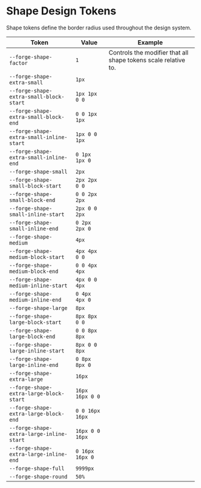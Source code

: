 # Shape Design Tokens


Shape tokens define the border radius used throughout the design system.

| Token                                    | Value           | Example                                                        |
| ---------------------------------------- | --------------- | -------------------------------------------------------------- |
| `--forge-shape-factor`                   | `1`             | Controls the modifier that all shape tokens scale relative to. |
| `--forge-shape-extra-small`              | `1px`           |                |
| `--forge-shape-extra-small-block-start`  | `1px 1px 0 0`   |    |
| `--forge-shape-extra-small-block-end`    | `0 0 1px 1px`   |      |
| `--forge-shape-extra-small-inline-start` | `1px 0 0 1px`   |   |
| `--forge-shape-extra-small-inline-end`   | `0 1px 1px 0`   |     |
| `--forge-shape-small`                    | `2px`           |                      |
| `--forge-shape-small-block-start`        | `2px 2px 0 0`   |          |
| `--forge-shape-small-block-end`          | `0 0 2px 2px`   |            |
| `--forge-shape-small-inline-start`       | `2px 0 0 2px`   |         |
| `--forge-shape-small-inline-end`         | `0 2px 2px 0`   |           |
| `--forge-shape-medium`                   | `4px`           |                     |
| `--forge-shape-medium-block-start`       | `4px 4px 0 0`   |         |
| `--forge-shape-medium-block-end`         | `0 0 4px 4px`   |           |
| `--forge-shape-medium-inline-start`      | `4px 0 0 4px`   |        |
| `--forge-shape-medium-inline-end`        | `0 4px 4px 0`   |          |
| `--forge-shape-large`                    | `8px`           |                      |
| `--forge-shape-large-block-start`        | `8px 8px 0 0`   |          |
| `--forge-shape-large-block-end`          | `0 0 8px 8px`   |            |
| `--forge-shape-large-inline-start`       | `8px 0 0 8px`   |         |
| `--forge-shape-large-inline-end`         | `0 8px 8px 0`   |           |
| `--forge-shape-extra-large`              | `16px`          |                |
| `--forge-shape-extra-large-block-start`  | `16px 16px 0 0` |    |
| `--forge-shape-extra-large-block-end`    | `0 0 16px 16px` |      |
| `--forge-shape-extra-large-inline-start` | `16px 0 0 16px` |   |
| `--forge-shape-extra-large-inline-end`   | `0 16px 16px 0` |     |
| `--forge-shape-full`                     | `9999px`        |          |
| `--forge-shape-round`                    | `50%`           |                      |
